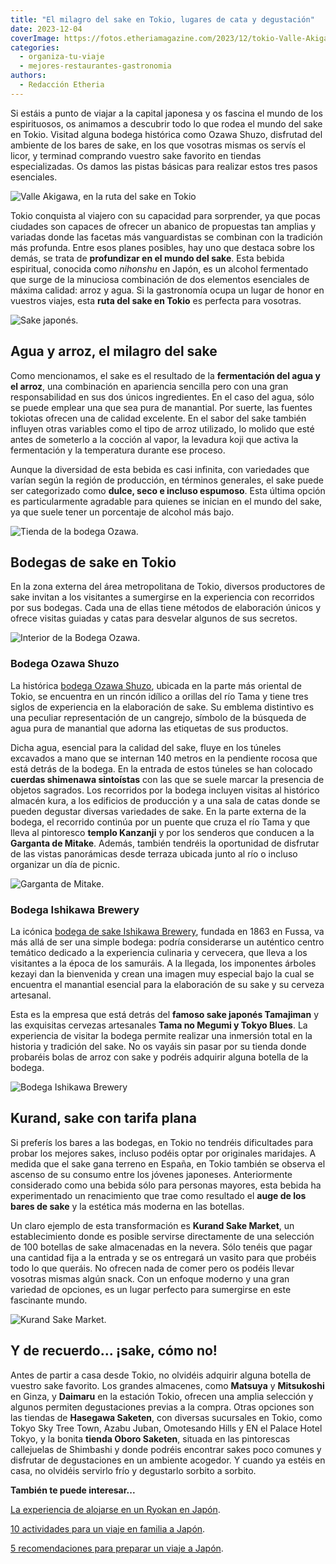 ```yaml
---
title: "El milagro del sake en Tokio, lugares de cata y degustación"
date: 2023-12-04
coverImage: https://fotos.etheriamagazine.com/2023/12/tokio-Valle-Akigawa.jpg
categories: 
  - organiza-tu-viaje
  - mejores-restaurantes-gastronomia
authors: 
  - Redacción Etheria
---
```


Si estáis a punto de viajar a la capital japonesa y os fascina el mundo de los 
espirituosos, os animamos a descubrir todo lo que rodea el mundo del sake en Tokio. 
Visitad alguna bodega histórica como Ozawa Shuzo, disfrutad del ambiente de los bares de 
sake, en los que vosotras mismas os servís el licor, y terminad comprando vuestro sake 
favorito en tiendas especializadas. Os damos las pistas básicas para realizar estos tres 
pasos esenciales. 

![Valle Akigawa, en la ruta del sake en Tokio](https://fotos.etheriamagazine.com/2023/12/tokio-Valle-Akigawa.jpg "Valle de Akigawa.")

Tokio conquista al viajero con su capacidad para sorprender, ya que pocas ciudades son 
capaces de ofrecer un abanico de propuestas tan amplias y variadas donde las facetas más 
vanguardistas se combinan con la tradición más profunda. Entre esos planes posibles, hay 
uno que destaca sobre los demás, se trata de **profundizar en el mundo del sake**. Esta 
bebida espiritual, conocida como _nihonshu_ en Japón, es un alcohol fermentado que surge 
de la minuciosa combinación de dos elementos esenciales de máxima calidad: arroz y agua. 
Si la gastronomía ocupa un lugar de honor en vuestros viajes, esta **ruta del sake en 
Tokio** es perfecta para vosotras. 

![Sake japonés.](https://fotos.etheriamagazine.com/2023/12/sake-japones.jpg "Sake japonés. © ngd3")

## Agua y arroz, el milagro del sake

Como mencionamos, el sake es el resultado de la **fermentación del agua y el arroz**, 
una combinación en apariencia sencilla pero con una gran responsabilidad en sus dos 
únicos ingredientes. En el caso del agua, sólo se puede emplear una que sea pura de 
manantial. Por suerte, las fuentes tokiotas ofrecen una de calidad excelente. En el 
sabor del sake también influyen otras variables como el tipo de arroz utilizado, lo 
molido que esté antes de someterlo a la cocción al vapor, la levadura koji que activa la 
fermentación y la temperatura durante ese proceso. 

Aunque la diversidad de esta bebida es casi infinita, con variedades que varían según la 
región de producción, en términos generales, el sake puede ser categorizado como 
**dulce, seco e incluso espumoso**. Esta última opción es particularmente agradable para 
quienes se inician en el mundo del sake, ya que suele tener un porcentaje de alcohol más 
bajo. 

![Tienda de la bodega Ozawa.](https://fotos.etheriamagazine.com/2023/12/Bodega-Ozawa-tienda.jpg "Tienda de la bodega Ozawa Shuzo.")

## Bodegas de sake en Tokio

En la zona externa del área metropolitana de Tokio, diversos productores de sake invitan 
a los visitantes a sumergirse en la experiencia con recorridos por sus bodegas. Cada una 
de ellas tiene métodos de elaboración únicos y ofrece visitas guiadas y catas para 
desvelar algunos de sus secretos. 

![Interior de la Bodega Ozawa.](https://fotos.etheriamagazine.com/2023/12/bodega-ozawa-interior.jpg "Interior de la Bodega Ozawa Shuzo.")

### Bodega Ozawa Shuzo

La histórica [bodega Ozawa Shuzo](https://www.sawanoi-sake.com/en/), ubicada en la parte 
más oriental de Tokio, se encuentra en un rincón idílico a orillas del río Tama y tiene 
tres siglos de experiencia en la elaboración de sake. Su emblema distintivo es una 
peculiar representación de un cangrejo, símbolo de la búsqueda de agua pura de manantial 
que adorna las etiquetas de sus productos. 

Dicha agua, esencial para la calidad del sake, fluye en los túneles excavados a mano que 
se internan 140 metros en la pendiente rocosa que está detrás de la bodega. En la 
entrada de estos túneles se han colocado **cuerdas shimenawa sintoístas** con las que se 
suele marcar la presencia de objetos sagrados. Los recorridos por la bodega incluyen 
visitas al histórico almacén kura, a los edificios de producción y a una sala de catas 
donde se pueden degustar diversas variedades de sake. En la parte externa de la bodega, 
el recorrido continúa por un puente que cruza el río Tama y que lleva al pintoresco 
**templo Kanzanji** y por los senderos que conducen a la **Garganta de Mitake**. Además, 
también tendréis la oportunidad de disfrutar de las vistas panorámicas desde terraza 
ubicada junto al río o incluso organizar un día de picnic. 

![Garganta de Mitake.](https://fotos.etheriamagazine.com/2023/12/tokio-MItake.jpg "Garganta de Mitake.")

### Bodega Ishikawa Brewery

La icónica [bodega de sake Ishikawa Brewery](https://www.tamajiman.co.jp/en/), fundada 
en 1863 en Fussa, va más allá de ser una simple bodega: podría considerarse un auténtico 
centro temático dedicado a la experiencia culinaria y cervecera, que lleva a los 
visitantes a la época de los samuráis. A la llegada, los imponentes árboles kezayi dan 
la bienvenida y crean una imagen muy especial bajo la cual se encuentra el manantial 
esencial para la elaboración de su sake y su cerveza artesanal. 

Esta es la empresa que está detrás del **famoso sake japonés Tamajiman** y las 
exquisitas cervezas artesanales **Tama no Megumi y Tokyo Blues**. La experiencia de 
visitar la bodega permite realizar una inmersión total en la historia y tradición del 
sake. No os vayáis sin pasar por su tienda donde probaréis bolas de arroz con sake y 
podréis adquirir alguna botella de la bodega. 

![Bodega Ishikawa Brewery](https://fotos.etheriamagazine.com/2023/12/Bodega-Ishikawa.jpg "Bodega Ishikawa Brewery.")

## Kurand, sake con tarifa plana

Si preferís los bares a las bodegas, en Tokio no tendréis dificultades para probar los 
mejores sakes, incluso podéis optar por originales maridajes. A medida que el sake gana 
terreno en España, en Tokio también se observa el ascenso de su consumo entre los 
jóvenes japoneses. Anteriormente considerado como una bebida sólo para personas mayores, 
esta bebida ha experimentado un renacimiento que trae como resultado el **auge de los 
bares de sake** y la estética más moderna en las botellas. 

Un claro ejemplo de esta transformación es **Kurand Sake Market**, un establecimiento 
donde es posible servirse directamente de una selección de 100 botellas de sake 
almacenadas en la nevera. Sólo tenéis que pagar una cantidad fija a la entrada y se os 
entregará un vasito para que probéis todo lo que queráis. No ofrecen nada de comer pero 
os podéis llevar vosotras mismas algún snack. Con un enfoque moderno y una gran variedad 
de opciones, es un lugar perfecto para sumergirse en este fascinante mundo. 

![Kurand Sake Market.](https://fotos.etheriamagazine.com/2023/12/kurand-sake-market.jpg "© Kurand Sake Market.")

## Y de recuerdo... ¡sake, cómo no!

Antes de partir a casa desde Tokio, no olvidéis adquirir alguna botella de vuestro sake 
favorito. Los grandes almacenes, como **Matsuya** y **Mitsukoshi** en Ginza, y 
**Daimaru** en la estación Tokio, ofrecen una amplia selección y algunos permiten 
degustaciones previas a la compra. Otras opciones son las tiendas de **Hasegawa 
Saketen**, con diversas sucursales en Tokio, como Tokyo Sky Tree Town, Azabu Juban, 
Omotesando Hills y EN el Palace Hotel Tokyo, y la bonita **tienda Oboro Saketen**, 
situada en las pintorescas callejuelas de Shimbashi y donde podréis encontrar sakes poco 
comunes y disfrutar de degustaciones en un ambiente acogedor. Y cuando ya estéis en 
casa, no olvidéis servirlo frío y degustarlo sorbito a sorbito. 

**También te puede interesar...** 

[La experiencia de alojarse en un Ryokan en 
Japón](https://etheriamagazine.com/2019/05/10/viajar-japon-que-es-ryokan-y-onsen/). 

[10 actividades para un viaje en familia a 
Japón](https://etheriamagazine.com/2019/11/21/10-actividades-para-un-viaje-en-familia-a-japon/). 

[5 recomendaciones para preparar un viaje a 
Japón](https://etheriamagazine.com/2019/06/18/como-organizar-un-viaje-a-japon/).
